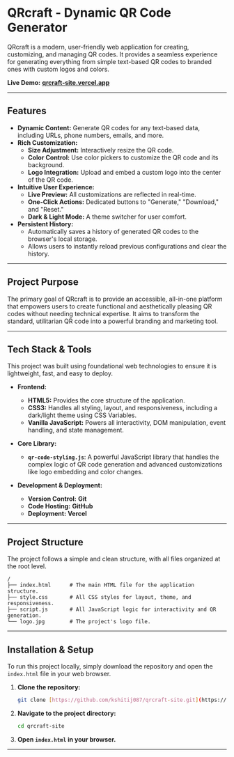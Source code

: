 # QRcraft - Dynamic QR Code Generator

QRcraft is a modern, user-friendly web application for creating, customizing, and managing QR codes. It provides a seamless experience for generating everything from simple text-based QR codes to branded ones with custom logos and colors.

**Live Demo:** [**qrcraft-site.vercel.app**](https://qrcraft-site.vercel.app/)

---

## Features

- **Dynamic Content:** Generate QR codes for any text-based data, including URLs, phone numbers, emails, and more.
- **Rich Customization:**
    - **Size Adjustment:** Interactively resize the QR code.
    - **Color Control:** Use color pickers to customize the QR code and its background.
    - **Logo Integration:** Upload and embed a custom logo into the center of the QR code.
- **Intuitive User Experience:**
    - **Live Preview:** All customizations are reflected in real-time.
    - **One-Click Actions:** Dedicated buttons to "Generate," "Download," and "Reset."
    - **Dark & Light Mode:** A theme switcher for user comfort.
- **Persistent History:**
    - Automatically saves a history of generated QR codes to the browser's local storage.
    - Allows users to instantly reload previous configurations and clear the history.

---

## Project Purpose

The primary goal of QRcraft is to provide an accessible, all-in-one platform that empowers users to create functional and aesthetically pleasing QR codes without needing technical expertise. It aims to transform the standard, utilitarian QR code into a powerful branding and marketing tool.

---

## Tech Stack & Tools

This project was built using foundational web technologies to ensure it is lightweight, fast, and easy to deploy.

-   **Frontend:**
    -   **HTML5:** Provides the core structure of the application.
    -   **CSS3:** Handles all styling, layout, and responsiveness, including a dark/light theme using CSS Variables.
    -   **Vanilla JavaScript:** Powers all interactivity, DOM manipulation, event handling, and state management.

-   **Core Library:**
    -   **`qr-code-styling.js`**: A powerful JavaScript library that handles the complex logic of QR code generation and advanced customizations like logo embedding and color changes.

-   **Development & Deployment:**
    -   **Version Control:** **Git**
    -   **Code Hosting:** **GitHub**
    -   **Deployment:** **Vercel**

---

## Project Structure

The project follows a simple and clean structure, with all files organized at the root level.

```
/
├── index.html      # The main HTML file for the application structure.
├── style.css       # All CSS styles for layout, theme, and responsiveness.
├── script.js       # All JavaScript logic for interactivity and QR generation.
└── logo.jpg        # The project's logo file.
```

---

## Installation & Setup

To run this project locally, simply download the repository and open the `index.html` file in your web browser.

1.  **Clone the repository:**
    ```sh
    git clone [https://github.com/kshitij087/qrcraft-site.git](https://github.com/kshitij087/qrcraft-site.git)
    ```
2.  **Navigate to the project directory:**
    ```sh
    cd qrcraft-site
    ```
3.  **Open `index.html` in your browser.**

---

